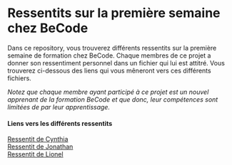 # Ressentits sur la première semaine chez BeCode  

Dans ce repository, vous trouverez différents ressentits sur la première semaine de formation chez BeCode. Chaque membres de ce projet a donner son ressentiment personnel dans un fichier qui lui est attitré. Vous trouverez ci-dessous des liens qui vous mêneront vers ces différents fichiers.  

*Notez que chaque membre ayant participé à ce projet est un nouvel apprenant de la formation BeCode et que donc, leur compétences sont limitées de par leur apprentissage.*  

#### Liens vers les différents ressentits  

[Ressentit de Cynthia](cynthia.md)  
[Ressentit de Jonathan](Jonathan.md)  
[Ressentit de Lionel](Lionel.md)  
